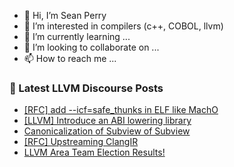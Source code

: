 - 👋 Hi, I’m Sean Perry
- 👀 I’m interested in compilers (c++, COBOL, llvm)
- 🌱 I’m currently learning ...
- 💞️ I’m looking to collaborate on ...
- 📫 How to reach me ...

<!---
s66perry/s66perry is a ✨ special ✨ repository because its `README.md` (this file) appears on your GitHub profile.
You can click the Preview link to take a look at your changes.
--->
### 📕 Latest LLVM Discourse Posts

<!-- DISCOURSE-LLVM:START -->
- [[RFC] add --icf=safe_thunks in ELF like MachO](https://discourse.llvm.org/t/rfc-add-icf-safe-thunks-in-elf-like-macho/84584#post_4)
- [[LLVM] Introduce an ABI lowering library](https://discourse.llvm.org/t/llvm-introduce-an-abi-lowering-library/84554#post_4)
- [Canonicalization of Subview of Subview](https://discourse.llvm.org/t/canonicalization-of-subview-of-subview/84179#post_3)
- [[RFC] Upstreaming ClangIR](https://discourse.llvm.org/t/rfc-upstreaming-clangir/76587?page=4#post_61)
- [LLVM Area Team Election Results!](https://discourse.llvm.org/t/llvm-area-team-election-results/84601#post_1)
<!-- DISCOURSE-LLVM:END -->
